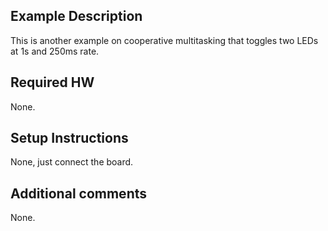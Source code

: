 
## Example Description
This is another example on cooperative multitasking that toggles two LEDs at 1s and 250ms rate.

## Required HW
None.

## Setup Instructions
None, just connect the board.

## Additional comments
None.
